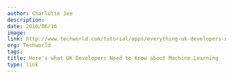 ```yaml
---
author: Charlotte Jee
description:
date: 2016/06/16
image:
link: http://www.techworld.com/tutorial/apps/everything-uk-developers-need-know-about-machine-learning-3641971/
org: Techworld
tags:
title: Here's what UK Developers Need to Know about Machine Learning
type: link
---
```

